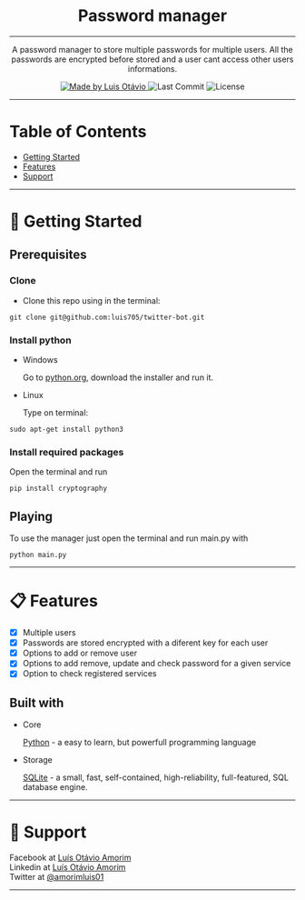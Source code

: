 <h1 align='center'>Password manager</h1>

---

<p align="center">
  A password manager to store multiple passwords for multiple users.
  All the passwords are encrypted before stored and a user cant access other users informations.
</p>

<p align="center">
	
  <a href="https://github.com/luis705">
    <img alt="Made by Luis Otávio" src="https://img.shields.io/badge/made%20by-Luís%20Otávio%20Amorim-brightgreen">
  </a>

  <img alt="Last Commit" src="https://img.shields.io/badge/last%20commit-june%202020-yellowgreen">

  <img alt="License" src="https://img.shields.io/badge/license-MIT-%2304D361">
</p>

---


# Table of Contents
<ul>
	<li><a href="#-getting-started">Getting Started</a></li>
	<li><a href="#-features">Features</a></li>
	<li><a href="#-support">Support</a></li>
</ul>

---

# 🚀 Getting Started</h1>
<h2> Prerequisites </h2>

<h3>Clone</h3>
<ul>
	<li>Clone this repo using in the terminal:
</ul>

```
git clone git@github.com:luis705/twitter-bot.git
```
<h3>Install python</h3>
<ul>
	<li>Windows
		<p>Go to <a href="http://python.org/download">python.org</a>, download the installer and run it.</p>
	</li>
	<li>Linux
		<p>Type on terminal:</p>
	</li>
</ul>

```
sudo apt-get install python3
```

<h3>Install required packages</h3>
<p>Open the terminal and run</p>

```
pip install cryptography
```


<h2>Playing</h2>
<p>To use the manager just open the terminal and run main.py with</p>

```
python main.py
```

---

# 📋 Features</h1>

- [X] Multiple users 
- [X] Passwords are stored encrypted with a diferent key for each user
- [X] Options to add or remove user
- [X] Options to add remove, update and check password for a given service
- [X] Option to check registered services

<h2> Built with</h2>
<ul>
	<li>Core
    <p><a href="python.org">Python</a> - a easy to learn, but powerfull programming language</p>
  </li>
  	<li>Storage
    <p><a href="https://www.sqlite.org">SQLite</a> -  a small, fast, self-contained, high-reliability, full-featured, SQL database engine.</p>
  </li>
</ul>
	
--- 

# 📌 Support</h1>
Facebook at <a href="https://www.facebook.com/luisotavio.amorim.3">Luís Otávio Amorim</a><br>
Linkedin at <a href="https://www.linkedin.com/in/lu%C3%ADs-ot%C3%A1vio-lopes-amorim-252494199/"> Luís Otávio Amorim</a><br>
Twitter at <a href="https://twitter.com/amorimluis01">@amorimluis01</a>

---


